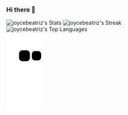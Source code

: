 ### Hi there 👋

<!--
**Joycebeatriz/joycebeatriz** is a ✨ _special_ ✨ repository because its `README.md` (this file) appears on your GitHub profile.

Here are some ideas to get you started:

- 🔭 I’m currently working on ...
- 🌱 I’m currently learning ...
- 👯 I’m looking to collaborate on ...
- 🤔 I’m looking for help with ...
- 💬 Ask me about ...
- 📫 How to reach me: ...
- 😄 Pronouns: ...
- ⚡ Fun fact: ...
-->
![joycebeatriz's Stats](https://github-readme-stats.vercel.app/api?username=joycebeatriz&theme=tokyonight&show_icons=true&hide_border=true&count_private=true) 
![joycebeatriz's Streak](https://github-readme-streak-stats.herokuapp.com/?user=joycebeatriz&theme=tokyonight&hide_border=true)<br>
![joycebeatriz's Top Languages](https://github-readme-stats.vercel.app/api/top-langs/?username=joycebeatriz&theme=tokyonight&show_icons=true&hide_border=true&layout=compact)

 ![Snake animation](https://github.com/joycebeatriz/joycebeatriz/blob/output/github-contribution-grid-snake.svg)

